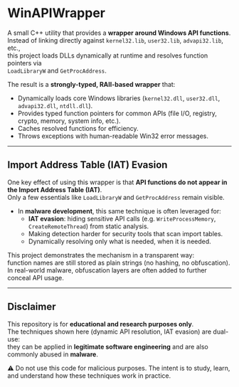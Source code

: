 # WinAPIWrapper

A small C++ utility that provides a **wrapper around Windows API functions**.  
Instead of linking directly against `kernel32.lib`, `user32.lib`, `advapi32.lib`, etc.,  
this project loads DLLs dynamically at runtime and resolves function pointers via  
`LoadLibraryW` and `GetProcAddress`.

The result is a **strongly-typed, RAII-based wrapper** that:

- Dynamically loads core Windows libraries (`kernel32.dll`, `user32.dll`, `advapi32.dll`, `ntdll.dll`).
- Provides typed function pointers for common APIs (file I/O, registry, crypto, memory, system info, etc.).
- Caches resolved functions for efficiency.
- Throws exceptions with human-readable Win32 error messages.

---

## Import Address Table (IAT) Evasion

One key effect of using this wrapper is that **API functions do not appear in the Import Address Table (IAT)**.  
Only a few essentials like `LoadLibraryW` and `GetProcAddress` remain visible.  

- In **malware development**, this same technique is often leveraged for:
  - **IAT evasion**: hiding sensitive API calls (e.g. `WriteProcessMemory`, `CreateRemoteThread`) from static analysis.
  - Making detection harder for security tools that scan import tables.
  - Dynamically resolving only what is needed, when it is needed.

This project demonstrates the mechanism in a transparent way:  
function names are still stored as plain strings (no hashing, no obfuscation).  
In real-world malware, obfuscation layers are often added to further conceal API usage.

---

## Disclaimer

This repository is for **educational and research purposes only**.  
The techniques shown here (dynamic API resolution, IAT evasion) are dual-use:  
they can be applied in **legitimate software engineering** and are also  
commonly abused in **malware**.  

⚠️ Do not use this code for malicious purposes. The intent is to study, learn,  
and understand how these techniques work in practice.
